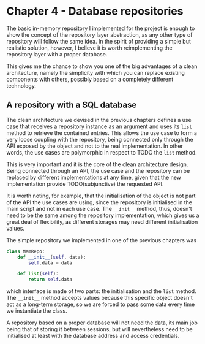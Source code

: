 # Chapter 4 - Database repositories

The basic in-memory repository I implemented for the project is enough to show the concept of the repository layer abstraction, as any other type of repository will follow the same idea. In the spirit of providing a simple but realistic solution, however, I believe it is worth reimplementing the repository layer with a proper database.

This gives me the chance to show you one of the big advantages of a clean architecture, namely the simplicity with which you can replace existing components with others, possibly based on a completely different technology.

## A repository with a SQL database

The clean architecture we devised in the previous chapters defines a use case that receives a repository instance as an argument and uses its `list` method to retrieve the contained entries. This allows the use case to form a very loose coupling with the repository, being connected only through the API exposed by the object and not to the real implementation. In other words, the use cases are polymorphic in respect to TODO the `list` method.

This is very important and it is the core of the clean architecture design. Being connected through an API, the use case and the repository can be replaced by different implementations at any time, given that the new implementation provide TODO(subjunctive) the requested API.

It is worth noting, for example, that the initialisation of the object is not part of the API the use cases are using, since the repository is initialised in the main script and not in each use case. The `__init__` method, thus, doesn't need to be the same among the repository implementation, which gives us a great deal of flexibility, as different storages may need different initialisation values.

The simple repository we implemented in one of the previous chapters was

``` python
class MemRepo:
    def __init__(self, data):
        self.data = data

    def list(self):
        return self.data
```

which interface is made of two parts: the initialisation and the `list` method. The `__init__` method accepts values because this specific object doesn't act as a long-term storage, so we are forced to pass some data every time we instantiate the class.

A repository based on a proper database will not need the data, its main job being that of storing it between sessions, but will nevertheless need to be initialised at least with the database address and access credentials. 